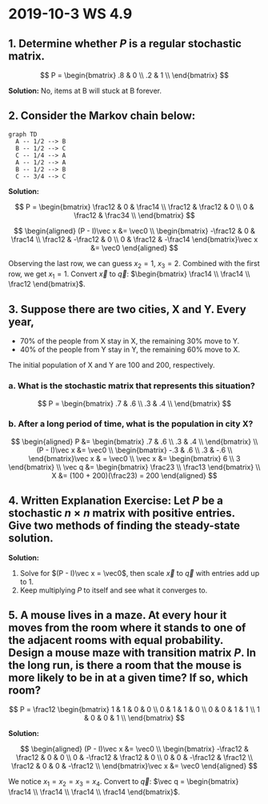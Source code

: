 # 2019-10-3 WS 4.9
## 1. Determine whether $P$ is a regular stochastic matrix.
$$
P = \begin{bmatrix}
  .8 & 0 \\
  .2 & 1 \\
\end{bmatrix}
$$

**Solution:** No, items at B will stuck at B forever.

## 2. Consider the Markov chain below:
```mermaid
graph TD
  A -- 1/2 --> B
  B -- 1/2 --> C
  C -- 1/4 --> A
  A -- 1/2 --> A
  B -- 1/2 --> B
  C -- 3/4 --> C
```

**Solution:**

$$
P = \begin{bmatrix}
  \frac12 & 0 & \frac14 \\
  \frac12 & \frac12 & 0 \\
  0 & \frac12 & \frac34 \\
\end{bmatrix}
$$

$$
\begin{aligned}
  (P - I)\vec x &= \vec0 \\
  \begin{bmatrix}
    -\frac12 & 0 & \frac14 \\
    \frac12 & -\frac12 & 0 \\
    0 & \frac12 & -\frac14
  \end{bmatrix}\vec x &= \vec0
\end{aligned}
$$

Observing the last row, we can guess $x_2 = 1$, $x_3 = 2$. Combined with the first row, we get $x_1 = 1$. Convert $\vec x$ to $\vec q$: $\begin{bmatrix} \frac14 \\ \frac14 \\ \frac12 \end{bmatrix}$.

## 3. Suppose there are two cities, X and Y. Every year,
- 70% of the people from X stay in X, the remaining 30% move to Y.
- 40% of the people from Y stay in Y, the remaining 60% move to X.

The initial population of X and Y are 100 and 200, respectively.

### a. What is the stochastic matrix that represents this situation?
$$
P = \begin{bmatrix}
  .7 & .6 \\
  .3 & .4 \\
\end{bmatrix}
$$

### b. After a long period of time, what is the population in city X?
$$
\begin{aligned}
  P &= \begin{bmatrix}
    .7 & .6 \\
    .3 & .4 \\
  \end{bmatrix} \\
  (P - I)\vec x &= \vec0 \\
  \begin{bmatrix}
    -.3 & .6 \\
    .3 & -.6 \\
  \end{bmatrix}\vec x & = \vec0 \\
  \vec x &= \begin{bmatrix} 6 \\ 3 \end{bmatrix} \\
  \vec q &= \begin{bmatrix} \frac23 \\ \frac13 \end{bmatrix} \\
  X &= (100 + 200)(\frac23) = 200
\end{aligned}
$$

## 4. Written Explanation Exercise: Let $P$ be a stochastic $n \times n$ matrix with positive entries. Give two methods of finding the steady-state solution.
**Solution:**

1. Solve for $(P - I)\vec x = \vec0$, then scale $\vec x$ to $\vec q$ with entries add up to 1.
2. Keep multiplying $P$ to itself and see what it converges to.

## 5. A mouse lives in a maze. At every hour it moves from the room where it stands to one of the adjacent rooms with equal probability. Design a mouse maze with transition matrix $P$. In the long run, is there a room that the mouse is more likely to be in at a given time? If so, which room?
$$
P = \frac12 \begin{bmatrix}
  1 & 1 & 0 & 0 \\
  0 & 1 & 1 & 0 \\
  0 & 0 & 1 & 1 \\
  1 & 0 & 0 & 1 \\
\end{bmatrix}
$$

**Solution:**

$$
\begin{aligned}
  (P - I)\vec x &= \vec0 \\
  \begin{bmatrix}
    -\frac12 & \frac12 & 0 & 0 \\
    0 & -\frac12 & \frac12 & 0 \\
    0 & 0 & -\frac12 & \frac12 \\
    \frac12 & 0 & 0 & -\frac12 \\
  \end{bmatrix}\vec x &= \vec0
\end{aligned}
$$

We notice $x_1 = x_2 = x_3 = x_4$. Convert to $\vec q$: $\vec q = \begin{bmatrix} \frac14 \\ \frac14 \\ \frac14 \\ \frac14 \end{bmatrix}$.